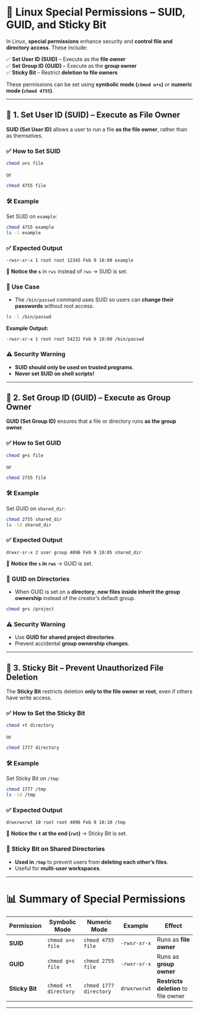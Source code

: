 # 🔐 **Linux Special Permissions – SUID, GUID, and Sticky Bit**  

In Linux, **special permissions** enhance security and **control file and directory access**. These include:  

✅ **Set User ID (SUID)** – Execute as the **file owner**  
✅ **Set Group ID (GUID)** – Execute as the **group owner**  
✅ **Sticky Bit** – Restrict **deletion to file owners**  

These permissions can be set using **symbolic mode (`chmod u+s`)** or **numeric mode (`chmod 4755`)**.  

---

## 📌 **1. Set User ID (SUID) – Execute as File Owner**  

**SUID (Set User ID)** allows a user to run a file **as the file owner**, rather than as themselves.  

### ✅ **How to Set SUID**
```bash
chmod u+s file
```
or  
```bash
chmod 4755 file
```

### 🛠 **Example**
Set SUID on `example`:
```bash
chmod 4755 example
ls -l example
```
### ✅ **Expected Output**
```
-rwsr-xr-x 1 root root 12345 Feb 9 10:00 example
```
🔹 **Notice the `s`** in `rws` instead of `rwx` → SUID is set.  

### 🚀 **Use Case**
- The `/bin/passwd` command uses SUID so users can **change their passwords** without root access.
```bash
ls -l /bin/passwd
```
**Example Output:**
```
-rwsr-xr-x 1 root root 54232 Feb 9 10:00 /bin/passwd
```

### ⚠️ **Security Warning**
- **SUID should only be used on trusted programs**.  
- **Never set SUID on shell scripts!**  

---

## 📌 **2. Set Group ID (GUID) – Execute as Group Owner**  

**GUID (Set Group ID)** ensures that a file or directory runs **as the group owner**.  

### ✅ **How to Set GUID**
```bash
chmod g+s file
```
or  
```bash
chmod 2755 file
```

### 🛠 **Example**
Set GUID on `shared_dir`:
```bash
chmod 2755 shared_dir
ls -ld shared_dir
```
### ✅ **Expected Output**
```
drwxr-sr-x 2 user group 4096 Feb 9 10:05 shared_dir
```
🔹 **Notice the `s` in `rws`** → GUID is set.

### 📂 **GUID on Directories**
- When GUID is set on a **directory**, **new files inside inherit the group ownership** instead of the creator’s default group.  
```bash
chmod g+s /project
```

### ⚠️ **Security Warning**
- Use **GUID for shared project directories**.  
- Prevent accidental **group ownership changes**.  

---

## 📌 **3. Sticky Bit – Prevent Unauthorized File Deletion**  

The **Sticky Bit** restricts deletion **only to the file owner or root**, even if others have write access.  

### ✅ **How to Set the Sticky Bit**
```bash
chmod +t directory
```
or  
```bash
chmod 1777 directory
```

### 🛠 **Example**
Set Sticky Bit on `/tmp`:
```bash
chmod 1777 /tmp
ls -ld /tmp
```
### ✅ **Expected Output**
```
drwxrwxrwt 10 root root 4096 Feb 9 10:10 /tmp
```
🔹 **Notice the `t` at the end (`rwt`)** → Sticky Bit is set.

### 📂 **Sticky Bit on Shared Directories**
- **Used in `/tmp`** to prevent users from **deleting each other’s files**.  
- Useful for **multi-user workspaces**.  

---

# 📊 **Summary of Special Permissions**  

| **Permission** | **Symbolic Mode** | **Numeric Mode** | **Example** | **Effect** |
|--------------|----------------|--------------|------------|-----------|
| **SUID** | `chmod u+s file` | `chmod 4755 file` | `-rwsr-xr-x` | Runs as **file owner** |
| **GUID** | `chmod g+s file` | `chmod 2755 file` | `-rwxr-sr-x` | Runs as **group owner** |
| **Sticky Bit** | `chmod +t directory` | `chmod 1777 directory` | `drwxrwxrwt` | **Restricts deletion** to file owner |

---
